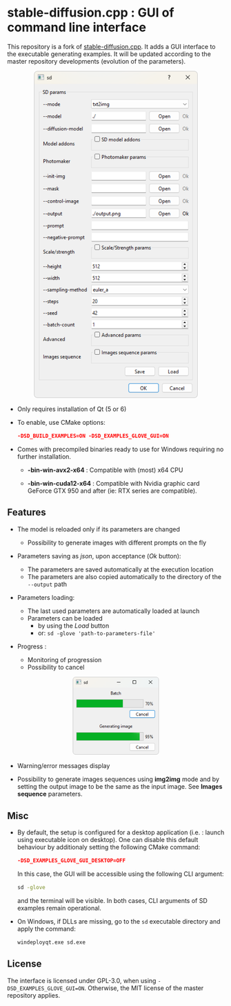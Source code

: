# stable-diffusion.cpp : GUI of command line interface

This repository is a fork of [stable-diffusion.cpp](https://github.com/leejet/stable-diffusion.cpp). It adds a GUI interface to the executable generating examples. It will be updated according to the master repository developments (evolution of the parameters).

<p align="center">
  <img src="./assets/sd-example.png" width="380x">
</p>

- Only requires installation of Qt (5 or 6)

- To enable, use CMake options:
  
  ```cmake
  -DSD_BUILD_EXAMPLES=ON -DSD_EXAMPLES_GLOVE_GUI=ON
  ```

- Comes with precompiled binaries ready to use for Windows requiring no further installation. 
  
  - **-bin-win-avx2-x64** : Compatible with (most) x64 CPU
  
  - **-bin-win-cuda12-x64** : Compatible with Nvidia graphic card GeForce GTX 950 and after (ie: RTX series are compatible).

## Features

- The model is reloaded only if its parameters are changed
  
  - Possibility to generate images with different prompts on the fly

- Parameters saving as *json*, upon acceptance (*Ok* button):
  
  - The parameters are saved automatically at the execution location
  - The parameters are also copied automatically to the directory of the <code>--output</code> path

- Parameters loading:
  
  - The last used parameters are automatically loaded at launch
  - Parameters can be loaded
    - by using the *Load* button
    - or: <code>sd -glove 'path-to-parameters-file'</code>

- Progress :
  
  - Monitoring of progression
  - Possibility to cancel

<p align="center">
  <img src="./assets/sd-example-progress.png" width="200x">
</p>

- Warning/error messages display

- Possibility to generate images sequences using **img2img** mode and by setting the output image to be the same as the input image. See **Images sequence** parameters.

## Misc

- By default, the setup is configured for a desktop application (i.e. : launch using executable icon on desktop).
  One can disable this default behaviour by additionaly setting the following CMake command:
  
  ```cmake
  -DSD_EXAMPLES_GLOVE_GUI_DESKTOP=OFF
  ```
  
  In this case, the GUI will be accessible using the following CLI argument:
  
  ```sh
  sd -glove
  ```
  
  and the terminal will be visible.
  In both cases, CLI arguments of SD examples remain operational.

- On Windows, if DLLs are missing, go to the <code>sd</code> executable directory and apply the command:
  
  ```sh
  windeployqt.exe sd.exe
  ```

## License

The interface is licensed under GPL-3.0, when using <code>-DSD_EXAMPLES_GLOVE_GUI=ON</code>. Otherwise, the MIT license of the master repository applies.

